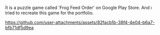 İt is a puzzle game called 'Frog Feed Order' on Google Play Store. And ı tried to recreate this game for the portfolio.


https://github.com/user-attachments/assets/82facb1b-38f4-4e04-b6a7-bfb71df5d9ea

